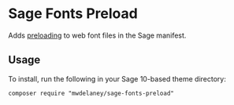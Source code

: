 # Sage Fonts Preload

Adds [preloading](https://developer.mozilla.org/en-US/docs/Web/HTML/Preloading_content) to web font files in the Sage manifest.

## Usage
To install, run the following in your Sage 10-based theme directory:

```
composer require "mwdelaney/sage-fonts-preload"
```
